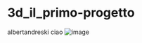 # 3d_il_primo-progetto
albertandreski
ciao
![image](https://user-images.githubusercontent.com/92849557/140023735-ce0465e2-a467-4524-bb34-47e6cb08f1f2.png)
